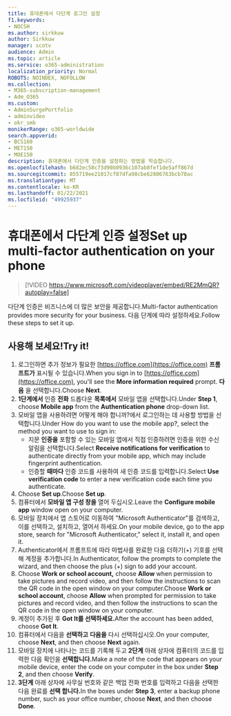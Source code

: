 ```yaml
---
title: 휴대폰에서 다단계 로그인 설정
f1.keywords:
- NOCSH
ms.author: sirkkuw
author: Sirkkuw
manager: scotv
audience: Admin
ms.topic: article
ms.service: o365-administration
localization_priority: Normal
ROBOTS: NOINDEX, NOFOLLOW
ms.collection:
- M365-subscription-management
- Adm_O365
ms.custom:
- AdminSurgePortfolio
- adminvideo
- okr_smb
monikerRange: o365-worldwide
search.appverid:
- BCS160
- MET150
- MOE150
description: 휴대폰에서 다단계 인증을 설정하는 방법을 학습합니다.
ms.openlocfilehash: b682ec58c73d90b0936c107ab8fef1de5aff867d
ms.sourcegitcommit: 855719ee21017cf87dfa98cbe62806763bcb78ac
ms.translationtype: MT
ms.contentlocale: ko-KR
ms.lasthandoff: 01/22/2021
ms.locfileid: "49925937"
---
```

# <a name="set-up-multi-factor-authentication-on-your-phone"></a><span data-ttu-id="926f0-103">휴대폰에서 다단계 인증 설정</span><span class="sxs-lookup"><span data-stu-id="926f0-103">Set up multi-factor authentication on your phone</span></span>

> [!VIDEO https://www.microsoft.com/videoplayer/embed/RE2MmQR?autoplay=false]

<span data-ttu-id="926f0-104">다단계 인증은 비즈니스에 더 많은 보안을 제공합니다.</span><span class="sxs-lookup"><span data-stu-id="926f0-104">Multi-factor authentication provides more security for your business.</span></span> <span data-ttu-id="926f0-105">다음 단계에 따라 설정하세요.</span><span class="sxs-lookup"><span data-stu-id="926f0-105">Follow these steps to set it up.</span></span>

## <a name="try-it"></a><span data-ttu-id="926f0-106">사용해 보세요!</span><span class="sxs-lookup"><span data-stu-id="926f0-106">Try it!</span></span>

1. <span data-ttu-id="926f0-107">로그인하면 추가 정보가 필요한 [https://office.com](https://office.com) **프롬프트가** 표시될 수 있습니다.</span><span class="sxs-lookup"><span data-stu-id="926f0-107">When you sign in to [https://office.com](https://office.com), you'll see the **More information required** prompt.</span></span> <span data-ttu-id="926f0-108">**다음** 을 선택합니다.</span><span class="sxs-lookup"><span data-stu-id="926f0-108">Choose **Next**.</span></span>
1. <span data-ttu-id="926f0-109">**1단계에서** 인증 **전화** 드롭다운 **목록에서** 모바일 앱을 선택합니다.</span><span class="sxs-lookup"><span data-stu-id="926f0-109">Under **Step 1**, choose **Mobile app** from the **Authentication phone** drop-down list.</span></span>
1. <span data-ttu-id="926f0-110">모바일 앱을 사용하려면 어떻게 해야 합니까?에서 로그인하는 데 사용할 방법을 선택합니다.</span><span class="sxs-lookup"><span data-stu-id="926f0-110">Under How do you want to use the mobile app?, select the method you want to use to sign in:</span></span>
    - <span data-ttu-id="926f0-111">지문 **인증을** 포함할 수 있는 모바일 앱에서 직접 인증하려면 인증을 위한 수신 알림을 선택합니다.</span><span class="sxs-lookup"><span data-stu-id="926f0-111">Select **Receive notifications for verification** to authenticate directly from your mobile app, which may include fingerprint authentication.</span></span>
    - <span data-ttu-id="926f0-112">인증할 **때마다** 인증 코드를 사용하여 새 인증 코드를 입력합니다.</span><span class="sxs-lookup"><span data-stu-id="926f0-112">Select **Use verification code** to enter a new verification code each time you authenticate.</span></span>
1. <span data-ttu-id="926f0-113">Choose **Set up**.</span><span class="sxs-lookup"><span data-stu-id="926f0-113">Choose **Set up**.</span></span>
1. <span data-ttu-id="926f0-114">컴퓨터에서 **모바일 앱 구성 창을** 열어 두십시오.</span><span class="sxs-lookup"><span data-stu-id="926f0-114">Leave the **Configure mobile app** window open on your computer.</span></span>
1. <span data-ttu-id="926f0-115">모바일 장치에서 앱 스토어로 이동하여 "Microsoft Authenticator"를 검색하고, 이를 선택하고, 설치하고, 열어서 하세요.</span><span class="sxs-lookup"><span data-stu-id="926f0-115">On your mobile device, go to the app store, search for "Microsoft Authenticator," select it, install it, and open it.</span></span>
1. <span data-ttu-id="926f0-116">Authenticator에서 프롬프트에 따라 마법사를 완료한 다음 더하기(+) 기호를 선택해 계정을 추가합니다.</span><span class="sxs-lookup"><span data-stu-id="926f0-116">In Authenticator, follow the prompts to complete the wizard, and then choose the plus (+) sign to add your account.</span></span>
1. <span data-ttu-id="926f0-117">Choose **Work or school account,** choose **Allow** when permission to take pictures and record video, and then follow the instructions to scan the QR code in the open window on your computer.</span><span class="sxs-lookup"><span data-stu-id="926f0-117">Choose **Work or school account**, choose **Allow** when prompted for permission to take pictures and record video, and then follow the instructions to scan the QR code in the open window on your computer.</span></span>
1. <span data-ttu-id="926f0-118">계정이 추가된 후 **Got It를 선택하세요.**</span><span class="sxs-lookup"><span data-stu-id="926f0-118">After the account has been added, choose **Got It**.</span></span>
1. <span data-ttu-id="926f0-119">컴퓨터에서 다음을 **선택하고** **다음을** 다시 선택하십시오.</span><span class="sxs-lookup"><span data-stu-id="926f0-119">On your computer, choose **Next**, and then choose **Next** again.</span></span>
1. <span data-ttu-id="926f0-120">모바일 장치에 나타나는 코드를 기록해 두고 **2단계** 아래 상자에 컴퓨터의 코드를 입력한 다음 확인을 **선택합니다.**</span><span class="sxs-lookup"><span data-stu-id="926f0-120">Make a note of the code that appears on your mobile device, enter the code on your computer in the box under **Step 2**, and then choose **Verify**.</span></span>
1. <span data-ttu-id="926f0-121">**3단계** 아래 상자에 사무실 번호와 같은 백업 전화 번호를 입력하고 다음을 선택한 다음 완료를 **선택 합니다.**</span><span class="sxs-lookup"><span data-stu-id="926f0-121">In the boxes under **Step 3**, enter a backup phone number, such as your office number, choose **Next**, and then choose **Done**.</span></span>